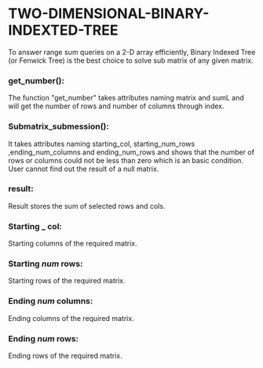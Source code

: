 # TWO-DIMENSIONAL-BINARY-INDEXTED-TREE
To answer range sum queries on a 2-D array efficiently, Binary Indexed Tree (or Fenwick Tree) is the best choice to solve sub matrix of any given matrix.

###	get_number(): 
The function  "get_number" takes attributes naming matrix and sumL  and will get the number of rows and number of columns through index.

###	Submatrix_submession():  
It takes attributes naming starting_col, starting_num_rows ,ending_num_columns and ending_num_rows and shows that the number of rows or columns could not be less than zero which is an basic condition. User cannot find out the result  of a null matrix. 

###	result:  
Result stores the sum of selected rows and cols.

###	Starting _ col: 
Starting columns of the required matrix.

###	Starting _num_ rows: 
Starting rows of the required matrix.

###	Ending _num_ columns:  
Ending columns of the required matrix.

###	Ending _num_ rows: 
Ending rows of the required matrix.
